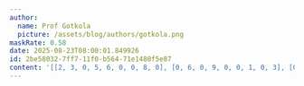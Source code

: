 ```yaml
---
author:
  name: Prof Gotkola
  picture: /assets/blog/authors/gotkola.png
maskRate: 0.58
date: 2025-08-23T08:00:01.849926
id: 2be58032-7ff7-11f0-b564-71e1480f5e87
content: '[[2, 3, 0, 5, 6, 0, 0, 8, 0], [0, 6, 0, 9, 0, 0, 1, 0, 3], [0, 0, 9, 0, 7, 3, 0, 2, 4], [0, 0, 0, 0, 0, 0, 3, 1, 0], [6, 0, 0, 0, 0, 0, 0, 9, 7], [8, 1, 0, 0, 0, 7, 0, 4, 6], [3, 0, 0, 7, 4, 0, 0, 0, 0], [1, 0, 0, 6, 0, 5, 0, 0, 0], [7, 4, 0, 2, 1, 9, 0, 0, 0]]'
---
```

